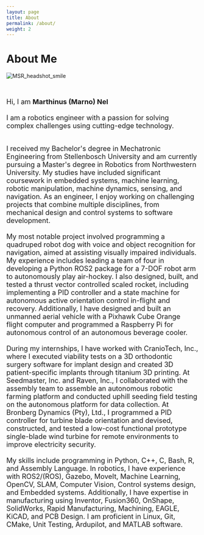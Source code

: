 ```yaml
---
layout: page
title: About
permalink: /about/
weight: 2
---
```


# **About Me**

![MSR_headshot_smile](https://github.com/Marnonel6/marnonel6.github.io/assets/60977336/826a6158-521b-4f38-b654-c0794d46c22c)


<br>
<font size="+1">
<!-- Hi, I am <b>Jiasen (Jason) Zheng</b> :wave:.<br> -->
  
Hi, I am <b>Marthinus (Marno) Nel</b><br>
<br>
I am a robotics engineer with a passion for solving complex challenges using cutting-edge technology.
<br>

<br>
I received my Bachelor's degree in Mechatronic Engineering from Stellenbosch University  and am currently pursuing a Master's degree in Robotics from Northwestern University. My studies have included significant coursework in embedded systems, machine learning, robotic manipulation, machine dynamics, sensing, and navigation. As an engineer, I enjoy working on challenging projects that combine multiple disciplines, from mechanical design and control systems to software development.
<br>
  
<br>
My most notable project involved programming a quadruped robot dog with voice and object recognition for navigation, aimed at assisting visually impaired individuals. My experience includes leading a team of four in developing a Python ROS2 package for a 7-DOF robot arm to autonomously play air-hockey. I also designed, built, and tested a thrust vector controlled scaled rocket, including implementing a PID controller and a state machine for autonomous active orientation control in-flight and recovery. Additionally, I have designed and built an unmanned aerial vehicle with a Pixhawk Cube Orange flight computer and programmed a Raspberry Pi for autonomous control of an autonomous beverage cooler.
<br>
  
<br>
During my internships, I have worked with CranioTech, Inc., where I executed viability tests on a 3D orthodontic surgery software for implant design and created 3D patient-specific implants through titanium 3D printing. At Seedmaster, Inc. and Raven, Inc., I collaborated with the assembly team to assemble an autonomous robotic farming platform and conducted uphill seeding field testing on the autonomous platform for data collection. At Bronberg Dynamics (Pty), Ltd., I programmed a PID controller for turbine blade orientation and devised, constructed, and tested a low-cost functional prototype single-blade wind turbine for remote environments to improve electricity security.
<br>
  
<br>
My skills include programming in Python, C++, C, Bash, R, and Assembly Language. In robotics, I have experience with ROS2/(ROS), Gazebo, MoveIt, Machine Learning, OpenCV, SLAM, Computer Vision, Control systems design, and Embedded systems. Additionally, I have expertise in manufacturing using Inventor, Fusion360, OnShape, SolidWorks, Rapid Manufacturing, Machining, EAGLE, KiCAD, and PCB Design. I am proficient in Linux, Git, CMake, Unit Testing, Ardupilot, and MATLAB software.
<br>
<br>
</font>

  
<!-- I am currently a student in the M.S. <b>Robotics</b> program at Northwestern University. Before Northwestern, I received my Bachelor's degree in Mechanical Engineering from Union College, where I developed various skills in mechanical design, engineering simulations, and mathematics. I am interested in the <b>Autonomous Vehicle</b> industry, and my projects involve <b>Perception</b>, <b>SLAM</b>, <b>Planning</b>, etc. -->


<!-- <div class="row">
{% include about/skills.html title="Programming Languages" source=site.data.programming-skills %}
{% include about/skills.html title="Engineering Skills" source=site.data.other-skills %}
</div> -->

